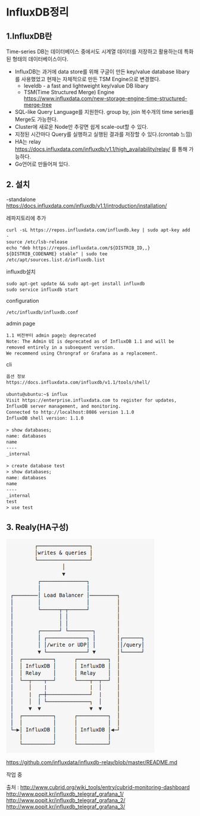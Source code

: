 # InfluxDB정리
## 1.InfluxDB란
Time-series DB는 데이터베이스 중에서도 시계열 데이터를 저장하고 활용하는데 특화된 형태의 데이터베이스이다.
- InfluxDB는 과거에 data store를 위해 구글이 만든 key/value database libary를 사용했었고 현재는 자체적으로 만든 TSM Engine으로 변경했다.
  - leveldb - a fast and lightweight key/value DB libary
  - TSM(Time Structured Merge) Engine https://www.influxdata.com/new-storage-engine-time-structured-merge-tree
- SQL-like Query Language를 지원한다. group by, join 복수개의 time series를 Merge도 가능한다.
- Cluster에 새로운 Node만 추갛면 쉽게 scale-out할 수 있다.
- 지정된 시간마다 Query를 실행하고 실행된 결과를 저장할 수 있다.(crontab 느낌)
- HA는 relay https://docs.influxdata.com/influxdb/v1.1/high_availability/relay/ 를 통해 가능하다.
- Go언어로 만들어져 있다.

## 2. 설치
-standalone
https://docs.influxdata.com/influxdb/v1.1/introduction/installation/

레파지토리에 추가
```
curl -sL https://repos.influxdata.com/influxdb.key | sudo apt-key add -
source /etc/lsb-release
echo "deb https://repos.influxdata.com/${DISTRIB_ID,,} ${DISTRIB_CODENAME} stable" | sudo tee /etc/apt/sources.list.d/influxdb.list
```

influxdb설치
```
sudo apt-get update && sudo apt-get install influxdb
sudo service influxdb start
```

configuration
```
/etc/influxdb/influxdb.conf
```

admin page
```
1.1 버전부터 admin page는 deprecated
Note: The Admin UI is deprecated as of InfluxDB 1.1 and will be removed entirely in a subsequent version.
We recommend using Chrongraf or Grafana as a replacement.
```

cli
```
옵션 정보
https://docs.influxdata.com/influxdb/v1.1/tools/shell/

ubuntu@ubuntu:~$ influx
Visit https://enterprise.influxdata.com to register for updates, InfluxDB server management, and monitoring.
Connected to http://localhost:8086 version 1.1.0
InfluxDB shell version: 1.1.0

> show databases;
name: databases
name
----
_internal

> create database test
> show databases;
name: databases
name
----
_internal
test
> use test

```

## 3. Realy(HA구성)
![influxdb](https://raw.githubusercontent.com/namgunghyeon/wiki/9b03177d51f0f1d64bd96e34848d618a429b11f2/images/infulxdb/%EC%8A%A4%ED%81%AC%EB%A6%B0%EC%83%B7%202016-11-20%20%EC%98%A4%EC%A0%84%202.14.40.png)

https://github.com/influxdata/influxdb-relay/blob/master/README.md





작업 중

출처 :
http://www.cubrid.org/wiki_tools/entry/cubrid-monitoring-dashboard
http://www.popit.kr/influxdb_telegraf_grafana_1/
http://www.popit.kr/influxdb_telegraf_grafana_2/
http://www.popit.kr/influxdb_telegraf_grafana_3/
